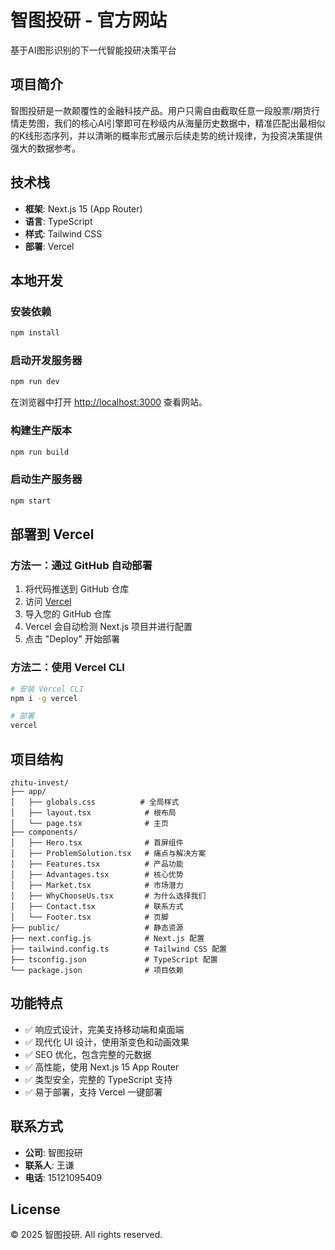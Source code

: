 # 智图投研 - 官方网站

基于AI图形识别的下一代智能投研决策平台

## 项目简介

智图投研是一款颠覆性的金融科技产品。用户只需自由截取任意一段股票/期货行情走势图，我们的核心AI引擎即可在秒级内从海量历史数据中，精准匹配出最相似的K线形态序列，并以清晰的概率形式展示后续走势的统计规律，为投资决策提供强大的数据参考。

## 技术栈

- **框架**: Next.js 15 (App Router)
- **语言**: TypeScript
- **样式**: Tailwind CSS
- **部署**: Vercel

## 本地开发

### 安装依赖

```bash
npm install
```

### 启动开发服务器

```bash
npm run dev
```

在浏览器中打开 [http://localhost:3000](http://localhost:3000) 查看网站。

### 构建生产版本

```bash
npm run build
```

### 启动生产服务器

```bash
npm start
```

## 部署到 Vercel

### 方法一：通过 GitHub 自动部署

1. 将代码推送到 GitHub 仓库
2. 访问 [Vercel](https://vercel.com)
3. 导入您的 GitHub 仓库
4. Vercel 会自动检测 Next.js 项目并进行配置
5. 点击 "Deploy" 开始部署

### 方法二：使用 Vercel CLI

```bash
# 安装 Vercel CLI
npm i -g vercel

# 部署
vercel
```

## 项目结构

```
zhitu-invest/
├── app/
│   ├── globals.css          # 全局样式
│   ├── layout.tsx            # 根布局
│   └── page.tsx              # 主页
├── components/
│   ├── Hero.tsx              # 首屏组件
│   ├── ProblemSolution.tsx   # 痛点与解决方案
│   ├── Features.tsx          # 产品功能
│   ├── Advantages.tsx        # 核心优势
│   ├── Market.tsx            # 市场潜力
│   ├── WhyChooseUs.tsx       # 为什么选择我们
│   ├── Contact.tsx           # 联系方式
│   └── Footer.tsx            # 页脚
├── public/                   # 静态资源
├── next.config.js            # Next.js 配置
├── tailwind.config.ts        # Tailwind CSS 配置
├── tsconfig.json             # TypeScript 配置
└── package.json              # 项目依赖

```

## 功能特点

- ✅ 响应式设计，完美支持移动端和桌面端
- ✅ 现代化 UI 设计，使用渐变色和动画效果
- ✅ SEO 优化，包含完整的元数据
- ✅ 高性能，使用 Next.js 15 App Router
- ✅ 类型安全，完整的 TypeScript 支持
- ✅ 易于部署，支持 Vercel 一键部署

## 联系方式

- **公司**: 智图投研
- **联系人**: 王谦
- **电话**: 15121095409

## License

© 2025 智图投研. All rights reserved.
